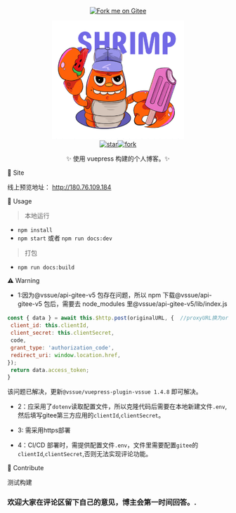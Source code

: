 <p align="center">
<a href='https://gitee.com/pipepandafeng/blog_vuecode'><img src='https://gitee.com/pipepandafeng/blog_vuecode/widgets/widget_3.svg' alt='Fork me on Gitee'></img></a>
</p>
<p align="center">
<img src="./docs/.vuepress/public/img/logo.png" width="300"><br>
<a href='https://gitee.com/pipepandafeng/blog_vuecode/stargazers'><img src='https://gitee.com/pipepandafeng/blog_vuecode/badge/star.svg?theme=dark' alt='star'></img><img src='https://gitee.com/pipepandafeng/blog_vuecode/badge/fork.svg?theme=dark' alt='fork'></img></a>
<p align="center">✨ 使用 vuepress 构建的个人博客。✨</p>
</p>

🌈 Site

线上预览地址：
<a href="http://180.76.109.184" target="_blank">http://180.76.109.184</a>

🦄 Usage

> 本地运行

- `npm install`
- `npm start` 或者 `npm run docs:dev`

> 打包

- `npm run docs:build`

⚠️ Warning

- 1:因为@vssue/api-gitee-v5 包存在问题，所以 npm 下载@vssue/api-gitee-v5 包后，需要去 node_modules 里@vssue/api-gitee-v5/lib/index.js
  

```js
const { data } = await this.$http.post(originalURL, {  //proxyURL换为originalURL
 client_id: this.clientId,
 client_secret: this.clientSecret,
 code,
 grant_type: 'authorization_code',
 redirect_uri: window.location.href,
});
 return data.access_token;
}
```

该问题已解决，更新`@vssue/vuepress-plugin-vssue 1.4.8` 即可解决。

- 2：应采用了`dotenv`读取配置文件，所以克隆代码后需要在本地新建文件`.env`,然后填写gitee第三方应用的`clientId`,`clientSecret`。

- 3: 需采用https部署
- 4：CI/CD 部署时，需提供配置文件`.env`，文件里需要配置`gitee`的`clientId`,`clientSecret`,否则无法实现评论功能。

🧱 Contribute

测试构建

<h3>欢迎大家在评论区留下自己的意见，博主会第一时间回答。.</h3>
